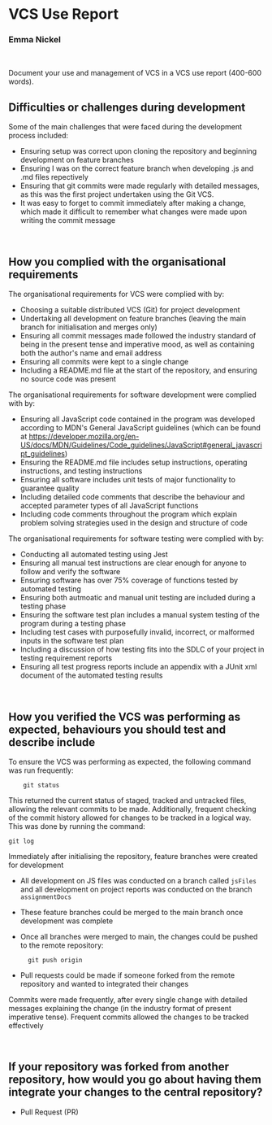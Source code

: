 # VCS Use Report

### Emma Nickel

<br>

Document your use and management of VCS in a VCS use report (400-600 words).

## Difficulties or challenges during development

Some of the main challenges that were faced during the development process included:
- Ensuring setup was correct upon cloning the repository and beginning development on feature branches
- Ensuring I was on the correct feature branch when developing .js and .md files repectively
- Ensuring that git commits were made regularly with detailed messages, as this was the first project undertaken using the Git VCS.
 - It was easy to forget to commit immediately after making a change, which made it difficult to remember what changes were made upon writing the commit message

<br>

## How you complied with the organisational requirements

The organisational requirements for VCS were complied with by:
- Choosing a suitable distributed VCS (Git) for project development
- Undertaking all development on feature branches (leaving the main branch for initialisation and merges only)
- Ensuring all commit messages made followed the industry standard of being in the present tense and imperative mood, as well as containing both the author's name and email address
- Ensuring all commits were kept to a single change
- Including a README.md file at the start of the repository, and ensuring no source code was present

The organisational requirements for software development were complied with by:
- Ensuring all JavaScript code contained in the program was developed according to MDN's General JavaScript guidelines (which can be found at https://developer.mozilla.org/en-US/docs/MDN/Guidelines/Code_guidelines/JavaScript#general_javascript_guidelines)
- Ensuring the README.md file includes setup instructions, operating instructions, and testing instructions
- Ensuring all software includes unit tests of major functionality to guarantee quality
- Including detailed code comments that describe the behaviour and accepted parameter types of all JavaScript functions
- Including code comments throughout the program which explain problem solving strategies used in the design and structure of code 

The organisational requirements for software testing were complied with by:
- Conducting all automated testing using Jest
- Ensuring all manual test instructions are clear enough for anyone to follow and verify the software
- Ensuring software has over 75% coverage of functions tested by automated testing
- Ensuring both autmoatic and manual unit testing are included during a testing phase
- Ensuring the software test plan includes a manual system testing of the program during a testing phase
- Including test cases with purposefully invalid, incorrect, or malformed inputs in the software test plan
- Including a discussion of how testing fits into the SDLC of your project in testing requirement reports
- Ensuring all test progress reports include an appendix with a JUnit xml document of the automated testing results

<br>

## How you verified the VCS was performing as expected, behaviours you should test and describe include
To ensure the VCS was performing as expected, the following command was run frequently:

        git status

This returned the current status of staged, tracked and untracked files, allowing the relevant commits to be made.
Additionally, frequent checking of the commit history allowed for changes to be tracked in a logical way. This was done by running the command:

    git log

Immediately after initialising the repository, feature branches were created for development
- All development on JS files was conducted on a branch called `jsFiles` and all development on project reports was conducted on the branch `assignmentDocs`
- These feature branches could be merged to the main branch once development was complete
- Once all branches were merged to main, the changes could be pushed to the remote repository:

        git push origin

- Pull requests could be made if someone forked from the remote repository and wanted to integrated their changes
    
Commits were made frequently, after every single change with detailed messages explaining the change (in the industry format of present imperative tense). Frequent commits allowed the changes to be tracked effectively


<br>

## If your repository was forked from another repository, how would you go about having them integrate your changes to the central repository? 
- Pull Request (PR)

